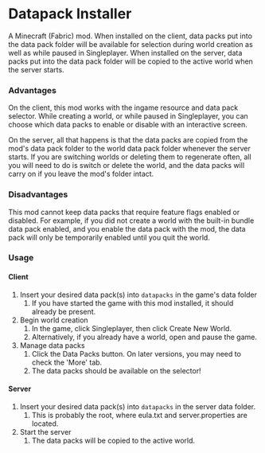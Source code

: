 # Datapack Installer
A Minecraft (Fabric) mod. When installed on the client, data packs put into the
data pack folder will be available for selection during world creation as well
as while paused in Singleplayer. When installed on the server, data packs put
into the data pack folder will be copied to the active world when the server
starts.

### Advantages
On the client, this mod works with the ingame resource and data pack selector.
While creating a world, or while paused in Singleplayer, you can choose which
data packs to  enable or disable with an interactive screen.

On the server, all that happens is that the data packs are copied from the
mod's data pack folder to the world data pack folder whenever the server
starts. If you are switching worlds or deleting them to regenerate often, all
you will need to do is switch or delete the world, and the data packs will
carry on if you leave the mod's folder intact.

### Disadvantages
This mod cannot keep data packs that require feature flags enabled or disabled.
For example, if you did not create a world with the built-in bundle data pack
enabled, and you enable the data pack with the mod, the data pack will only be
temporarily enabled until you quit the world.

### Usage
#### Client
1. Insert your desired data pack(s) into `datapacks` in the game's data folder
   1. If you have started the game with this mod installed, it should already
   be present.
2. Begin world creation
   1. In the game, click Singleplayer, then click Create New World.
   2. Alternatively, if you already have a world, open and pause the game.
3. Manage data packs
   1. Click the Data Packs button. On later versions, you may need to check
   the 'More' tab.
   2. The data packs should be available on the selector!
#### Server
1. Insert your desired data pack(s) into `datapacks` in the server data folder.
   1. This is probably the root, where eula.txt and server.properties are
   located.
2. Start the server
   1. The data packs will be copied to the active world.